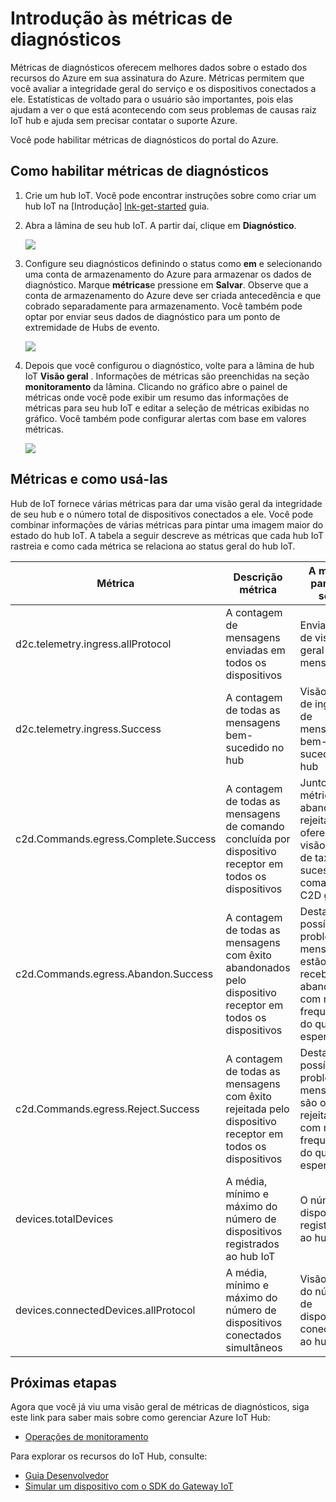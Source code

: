 <properties
 pageTitle="Métricas de diagnóstico IoT Hub"
 description="Uma visão geral de métricas de Azure IoT Hub, permitindo que os usuários avaliar a integridade geral dos seus recursos"
 services="iot-hub"
 documentationCenter=""
 authors="nberdy"
 manager="timlt"
 editor=""/>

<tags
 ms.service="iot-hub"
 ms.devlang="na"
 ms.topic="article"
 ms.tgt_pltfrm="na"
 ms.workload="na"
 ms.date="08/11/2016"
 ms.author="nberdy"/>

# <a name="introduction-to-diagnostic-metrics"></a>Introdução às métricas de diagnósticos

Métricas de diagnósticos oferecem melhores dados sobre o estado dos recursos do Azure em sua assinatura do Azure. Métricas permitem que você avaliar a integridade geral do serviço e os dispositivos conectados a ele. Estatísticas de voltado para o usuário são importantes, pois elas ajudam a ver o que está acontecendo com seus problemas de causas raiz IoT hub e ajuda sem precisar contatar o suporte Azure.

Você pode habilitar métricas de diagnósticos do portal do Azure.

## <a name="how-to-enable-diagnostic-metrics"></a>Como habilitar métricas de diagnósticos

1. Crie um hub IoT. Você pode encontrar instruções sobre como criar um hub IoT na [Introdução] [ lnk-get-started] guia.

2. Abra a lâmina de seu hub IoT. A partir daí, clique em **Diagnóstico**.

    ![][1]

3. Configure seu diagnósticos definindo o status como **em** e selecionando uma conta de armazenamento do Azure para armazenar os dados de diagnóstico. Marque **métricas**e pressione em **Salvar**. Observe que a conta de armazenamento do Azure deve ser criada antecedência e que cobrado separadamente para armazenamento. Você também pode optar por enviar seus dados de diagnóstico para um ponto de extremidade de Hubs de evento.

    ![][2]

4. Depois que você configurou o diagnóstico, volte para a lâmina de hub IoT **Visão geral** . Informações de métricas são preenchidas na seção **monitoramento** da lâmina. Clicando no gráfico abre o painel de métricas onde você pode exibir um resumo das informações de métricas para seu hub IoT e editar a seleção de métricas exibidas no gráfico. Você também pode configurar alertas com base em valores métricas.

    ![][3]

## <a name="metrics-and-how-to-use-them"></a>Métricas e como usá-las

Hub de IoT fornece várias métricas para dar uma visão geral da integridade de seu hub e o número total de dispositivos conectados a ele. Você pode combinar informações de várias métricas para pintar uma imagem maior do estado do hub IoT. A tabela a seguir descreve as métricas que cada hub IoT rastreia e como cada métrica se relaciona ao status geral do hub IoT.

| Métrica | Descrição métrica | A métrica para que serve |
| ---- | ---- | ---- |
| d2c.telemetry.ingress.allProtocol | A contagem de mensagens enviadas em todos os dispositivos | Envia dados de visão geral na mensagem |
| d2c.telemetry.ingress.Success | A contagem de todas as mensagens bem-sucedido no hub | Visão geral de ingresso de mensagem bem-sucedida no hub |
| c2d.Commands.egress.Complete.Success | A contagem de todas as mensagens de comando concluída por dispositivo receptor em todos os dispositivos | Junto com as métricas em abandonar e rejeitar, oferece uma visão geral de taxa de sucesso do comando C2D geral |
| c2d.Commands.egress.Abandon.Success | A contagem de todas as mensagens com êxito abandonados pelo dispositivo receptor em todos os dispositivos | Destaca possíveis problemas se mensagens estão recebendo abandonadas com mais frequência do que o esperado |
| c2d.Commands.egress.Reject.Success | A contagem de todas as mensagens com êxito rejeitada pelo dispositivo receptor em todos os dispositivos | Destaca possíveis problemas se mensagens são obtendo rejeitadas com mais frequência do que o esperado |
| devices.totalDevices | A média, mínimo e máximo do número de dispositivos registrados ao hub IoT | O número de dispositivos registrados ao hub |
| devices.connectedDevices.allProtocol | A média, mínimo e máximo do número de dispositivos conectados simultâneos | Visão geral do número de dispositivos conectados ao hub |

## <a name="next-steps"></a>Próximas etapas

Agora que você já viu uma visão geral de métricas de diagnósticos, siga este link para saber mais sobre como gerenciar Azure IoT Hub:

- [Operações de monitoramento][lnk-monitor]

Para explorar os recursos do IoT Hub, consulte:

- [Guia Desenvolvedor][lnk-devguide]
- [Simular um dispositivo com o SDK do Gateway IoT][lnk-gateway]

<!-- Links and images -->
[1]: media/iot-hub-metrics/enable-metrics-1.png
[2]: media/iot-hub-metrics/enable-metrics-2.png
[3]: media/iot-hub-metrics/enable-metrics-3.png

[lnk-get-started]: iot-hub-csharp-csharp-getstarted.md
[lnk-operations-monitoring]: iot-hub-operations-monitoring.md
[lnk-scaling]: iot-hub-scaling.md
[lnk-dr]: iot-hub-ha-dr.md

[lnk-monitor]: iot-hub-operations-monitoring.md

[lnk-devguide]: iot-hub-devguide.md
[lnk-gateway]: iot-hub-linux-gateway-sdk-simulated-device.md
